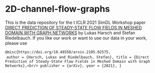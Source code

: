 # 2D-channel-flow-graphs

This is the data repository for the t ICLR 2021 SimDL Workshop paper [DIRECT PREDICTION OF STEADY-STATE FLOW FIELDS IN MESHED DOMAIN WITH GRAPH NETWORKS](https://arxiv.org/pdf/2105.02575.pdf) by Lukas Harsch and Stefan Riedelbauch. If you like our work or want to use our data in  your work, please use

`@misc{https://doi.org/10.48550/arxiv.2105.02575,`<br/>
&nbsp;`author = {Harsch, Lukas and Riedelbauch, Stefan},
  title = {Direct Prediction of Steady-State Flow Fields in Meshed Domain with Graph Networks},<br/>
  publisher = {arXiv},
  year = {2021},
}`
